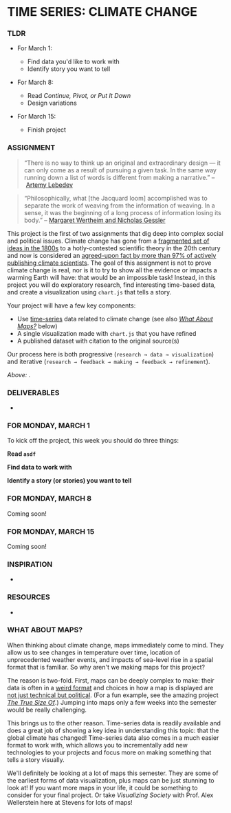 ![]()

# TIME SERIES: CLIMATE CHANGE

### TLDR
* For March 1:  
  
  * Find data you'd like to work with  
  * Identify story you want to tell  
* For March 8:  
  * Read *Continue, Pivot, or Put It Down*  
  * Design variations  
* For March 15:  
  * Finish project  


### ASSIGNMENT
> “There is no way to think up an original and extraordinary design — it can only come as a result of pursuing a given task. In the same way running down a list of words is different from making a narrative.” – [Artemy Lebedev](https://www.artlebedev.com/mandership/162)  

> “Philosophically, what [the Jacquard loom] accomplished was to separate the work of weaving from the information of weaving. In a sense, it was the beginning of a long process of information losing its body.” – [Margaret Wertheim and Nicholas Gessler](https://www.cabinetmagazine.org/issues/21/wertheim2.php)  

This project is the first of two assignments that dig deep into complex social and political issues. Climate change has gone from a [fragmented set of ideas in the 1800s](https://history.aip.org/climate/timeline.htm) to a hotly-contested scientific theory in the 20th century and now is considered an [agreed-upon fact by more than 97% of actively publishing climate scientists](https://climate.nasa.gov/scientific-consensus). The goal of this assignment is not to prove climate change is real, nor is it to try to show all the evidence or impacts a warming Earth will have: that would be an impossible task! Instead, in this project you will do exploratory research, find interesting time-based data, and create a visualization using `chart.js` that tells a story.

Your project will have a few key components:  
* Use [time-series](https://en.wikipedia.org/wiki/Time_series) data related to climate change (see also [*What About Maps?*](#what-about-maps) below)  
* A single visualization made with `chart.js` that you have refined  
* A published dataset with citation to the original source(s)  

Our process here is both progressive (`research → data → visualization`) and iterative (`research → feedback → making → feedback → refinement`).

*Above: .*


### DELIVERABLES
*   

### FOR MONDAY, MARCH 1  
To kick off the project, this week you should do three things:

**Read `asdf`**  

**Find data to work with**  

**Identify a story (or stories) you want to tell**  



### FOR MONDAY, MARCH 8  
Coming soon!


### FOR MONDAY, MARCH 15  
Coming soon!


### INSPIRATION
* 


### RESOURCES
* 

### WHAT ABOUT MAPS?  
When thinking about climate change, maps immediately come to mind. They allow us to see changes in temperature over time, location of unprecedented weather events, and impacts of sea-level rise in a spatial format that is familiar. So why aren't we making maps for this project?

The reason is two-fold. First, maps can be deeply complex to make: their data is often in a [weird format](https://en.wikipedia.org/wiki/Geographic_information_system) and choices in how a map is displayed are [not just technical but political](https://www.carnegiecouncil.org/publications/ethics_online/politics-and-cartography-the-power-of-deception-through-distortion). (For a fun example, see the amazing project [*The True Size Of*](https://thetruesize.com).) Jumping into maps only a few weeks into the semester would be really challenging.

This brings us to the other reason. Time-series data is readily available and does a great job of showing a key idea in understanding this topic: that the global climate has changed! Time-series data also comes in a much easier format to work with, which allows you to incrementally add new technologies to your projects and focus more on making something that tells a story visually.

We'll definitely be looking at a lot of maps this semester. They are some of the earliest forms of data visualization, plus maps can be just stunning to look at! If you want more maps in your life, it could be something to consider for your final project. Or take *Visualizing Society* with Prof. Alex Wellerstein here at Stevens for lots of maps!

